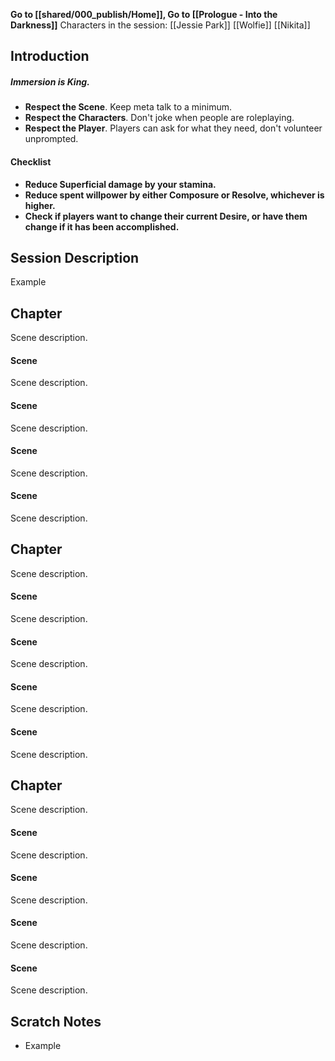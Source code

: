 **Go to [[shared/000_publish/Home]], Go to [[Prologue - Into the Darkness]]**
Characters in the session:
[[Jessie Park]]
[[Wolfie]]
[[Nikita]]
## Introduction

##### **Immersion is King.**
- **Respect the Scene**. Keep meta talk to a minimum.
- **Respect the Characters**. Don't joke when people are roleplaying.
- **Respect the Player**. Players can ask for what they need, don't volunteer unprompted.

#### Checklist
- **Reduce Superficial damage by your stamina.**
- **Reduce spent willpower by either Composure or Resolve, whichever is higher.**
- **Check if players want to change their current Desire, or have them change if it has been accomplished.**

## Session Description

Example

## Chapter
Scene description.

#### Scene
Scene description.

#### Scene
Scene description.

#### Scene
Scene description.

#### Scene
Scene description.

## Chapter
Scene description.

#### Scene
Scene description.

#### Scene
Scene description.

#### Scene
Scene description.

#### Scene
Scene description.

## Chapter
Scene description.

#### Scene
Scene description.

#### Scene
Scene description.

#### Scene
Scene description.

#### Scene
Scene description.

## Scratch Notes
- Example